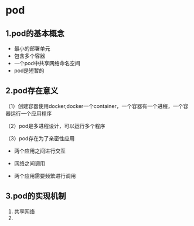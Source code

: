 # pod

## 1.pod的基本概念

- 最小的部署单元
- 包含多个容器
- 一个pod中共享网络命名空间
- pod是短暂的

## 2.pod存在意义

（1）创建容器使用docker,docker一个container，一个容器有一个进程，一个容器运行一个应用程序

（2）pod是多进程设计，可以运行多个程序

（3）pod存在为了亲密性应用

 - 两个应用之间进行交互

 - 网络之间调用

 - 两个应用需要频繁进行调用 

   

## 3.pod的实现机制

1. 共享网络
2. 